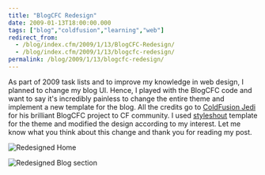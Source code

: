 ```yaml
---
title: "BlogCFC Redesign"
date: 2009-01-13T18:00:00.000
tags: ["blog","coldfusion","learning","web"]
redirect_from: 
  - /blog/index.cfm/2009/1/13/BlogCFC-Redesign/
  - /blog/index.cfm/2009/1/13/blogcfc-redesign/
permalink: /blog/2009/1/13/blogcfc-redesign/
---
```

As part of 2009 task lists and to improve my knowledge in web design, I planned to change my blog UI. Hence, I played with the BlogCFC code and want to say it's incredibly painless to change the entire theme and implement a new template for the blog. All the credits go to [ColdFusion Jedi](http://www.coldfusionjedi.com/ "http://www.coldfusionjedi.com/") for his brilliant BlogCFC project to CF community. I used [styleshout](http://www.styleshout.com/ "http://www.styleshout.com/") template for the theme and modified the design according to my interest. Let me know what you think about this change and thank you for reading my post.

![Redesigned Home](/assets/images/blog/blogcfc-redesign-1.png "Redesigned Blog section")

![Redesigned Blog section](/assets/images/blog/blogcfc-redesign-2.png "Redesigned Blog section")
